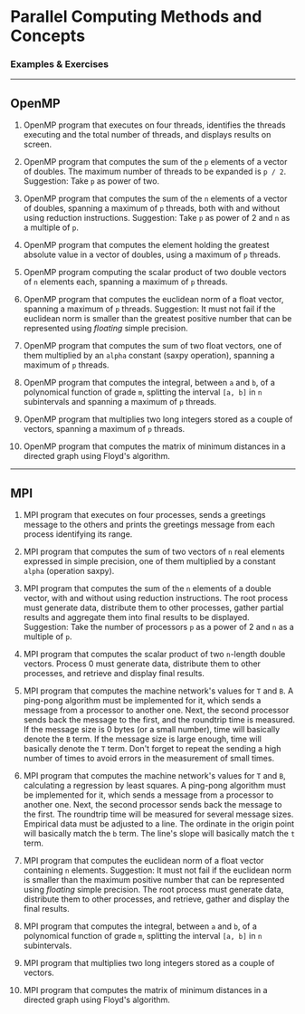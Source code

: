 # Parallel Computing Methods and Concepts

### Examples & Exercises

---

## OpenMP

1. OpenMP program that executes on four threads, identifies the threads executing and the total number of threads, and displays results on screen.

2. OpenMP program that computes the sum of the `p` elements of a vector of doubles. The maximum number of threads to be expanded is `p / 2`.
Suggestion: Take `p` as power of two.

3. OpenMP program that computes the sum of the `n` elements of a vector of doubles, spanning a maximum of `p` threads, both with and without using reduction instructions.
Suggestion: Take `p` as power of 2 and `n` as a multiple of `p`.

4. OpenMP program that computes the element holding the greatest absolute value in a vector of doubles, using a maximum of `p` threads.

5. OpenMP program computing the scalar product of two double vectors of `n` elements each, spanning a maximum of `p` threads.

6. OpenMP program that computes the euclidean norm of a float vector, spanning a maximum of `p` threads.
Suggestion: It must not fail if the euclidean norm is smaller than the greatest positive number that can be represented using _floating_ simple precision.

7. OpenMP program that computes the sum of two float vectors, one of them multiplied by an `alpha` constant (saxpy operation), spanning a maximum of `p` threads.

8. OpenMP program that computes the integral, between `a` and `b`, of a polynomical function of grade `m`, splitting the interval `[a, b]` in `n` subintervals and spanning a maximum of `p` threads.

9. OpenMP program that multiplies two long integers stored as a couple of vectors, spanning a maximum of `p` threads.

10. OpenMP program that computes the matrix of minimum distances in a directed graph using Floyd's algorithm.

---

## MPI

1. MPI program that executes on four processes, sends a greetings message to the others and prints the greetings message from each process identifying its range.

2. MPI program that computes the sum of two vectors of `n` real elements expressed in simple precision, one of them multiplied by a constant `alpha` (operation saxpy).

3. MPI program that computes the sum of the `n` elements of a double vector, with and without using reduction instructions. The root process must generate data, distribute them to other processes, gather partial results and aggregate them into final results to be displayed.
Suggestion: Take the number of processors `p` as a power of 2 and `n` as a multiple of `p`.

4. MPI program that computes the scalar product of two `n`-length double vectors. Process 0 must generate data, distribute them to other processes, and retrieve and display final results.

5. MPI program that computes the machine network's values for `T` and `B`. A ping-pong algorithm must be implemented for it, which sends a message from a processor to another one. Next, the second processor sends back the message to the first, and the roundtrip time is measured.
If the message size is 0 bytes (or a small number), time will basically denote the `B` term. If the message size is large enough, time will basically denote the `T` term. Don't forget to repeat the sending a high number of times to avoid errors in the measurement of small times.

6. MPI program that computes the machine network's values for `T` and `B`, calculating a regression by least squares. A ping-pong algorithm must be implemented for it, which sends a message from a processor to another one. Next, the second processor sends back the message to the first. The roundtrip time will be measured for several message sizes. Empirical data must be adjusted to a line. The ordinate in the origin point will basically match the `b` term. The line's slope will basically match the `t` term.

7. MPI program that computes the euclidean norm of a float vector containing `n` elements. Suggestion: It must not fail if the euclidean norm is smaller than the maximum positive number that can be represented using _floating_ simple precision. The root process must generate data, distribute them to other processes, and retrieve, gather and display the final results.

8. MPI program that computes the integral, between `a` and `b`, of a polynomical function of grade `m`, splitting the interval `[a, b]` in `n` subintervals.

9. MPI program that multiplies two long integers stored as a couple of vectors.

10. MPI program that computes the matrix of minimum distances in a directed graph using Floyd's algorithm.
